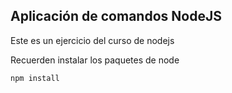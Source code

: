 
## Aplicación de comandos NodeJS

Este es un ejercicio del curso de nodejs

Recuerden instalar los paquetes de node

```
npm install
```
